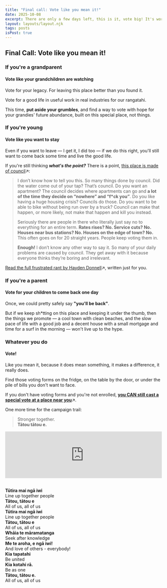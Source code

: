```yaml
---
title: "Final call: Vote like you mean it!"
date: 2025-10-08
excerpt: There are only a few days left, this is it, vote big! It's worth it.
layout: layouts/layout.njk
tags: posts
isPost: true
---
```


## Final Call: Vote like you mean it!

### If you're a grandparent

#### Vote like your grandchildren are watching

Vote for your legacy. For leaving this place better than you found it. 

Vote for a good life in useful work in real industries for our rangatahi. 

This time, **put aside your grumbles**, and find a way to vote with hope for your grandies' future abundance, built on this special place, not things.

### If you're young

#### Vote like you want to stay

Even if you want to leave &mdash; I get it, I did too &mdash; if we do this right, you'll still want to come back some time and live the good life.

If you're still thinking ***what's the point?*** There is a point, <a href="https://thespinoff.co.nz/politics/06-10-2025/city-is-made-of-council" target="_blank">this place is made of council</a>&#8599;:

>I don’t know how to tell you this. So many things done by council. Did the water come out of your tap? That’s council. Do you want an apartment? The council decides where apartments can go and **a lot of the time they decide on “nowhere” and “f*ck you”**. Do you like having a huge housing crisis? Councils do those. Do you want to be able to bike without being run over by a truck? Council can make that happen, or more likely, not make that happen and kill you instead.
>
>Seriously there are people in there who literally just say no to everything for an entire term. **Rates rises? No. Service cuts? No. Houses near bus stations? No. Houses on the edge of town? No.** This often goes on for 20 straight years. People keep voting them in. 
>
>**Enough!** I don’t know any other way to say it. So many of your daily problems are caused by council. They get away with it because everyone thinks they’re boring and irrelevant.

<a href="https://thespinoff.co.nz/politics/06-10-2025/city-is-made-of-council" target="_blank">Read the full frustrated rant by Hayden Donnell</a>&#8599;, written just for you.

### If you're a parent

#### Vote for your children to come back one day

Once, we could pretty safely say **"you'll be back"**. 

But if we keep sh*tting on this place and keeping it under the thumb, then the things we promote &mdash; a cool town with clean beaches, and the slow pace of life with a good job and a decent house with a small mortgage and time for a surf in the morning &mdash; won't live up to the hype.

### Whatever you do

#### Vote!

Like you mean it, because it does mean something, it makes a difference, it really does.

Find those voting forms on the fridge, on the table by the door, or under the pile of bills you don't want to face.

If you don't have voting forms and you're not enrolled, <a href="https://www.gdc.govt.nz/council/2025-elections/vote#heading-2" target="_blank"><strong>you CAN still cast a special vote at a place near you</strong></a>&#8599;.

One more time for the campaign trail:

>Stronger together.  
>**Tātou tātou e.**

<div class="video-container">
    <iframe width="100%" src="https://www.youtube.com/embed/EAq2tFvWrfc?si=ptFWB1fgUJMmMgsJ" title="YouTube video player" frameborder="0" allow="accelerometer; autoplay; clipboard-write; encrypted-media; gyroscope; picture-in-picture; web-share" referrerpolicy="strict-origin-when-cross-origin" allowfullscreen></iframe>
</div>

&nbsp;  
**Tūtira mai ngā iwi**  
Line up together people  
**Tātou, tātou e**  
All of us, all of us  
**Tūtira mai ngā iwi**  
Line up together people  
**Tātou, tātou e**  
All of us, all of us  
**Whāia te māramatanga**  
Seek after knowledge  
**Me te aroha, e ngā iwi!**  
And love of others - everybody!  
**Kia tapatahi**  
Be united  
**Kia kotahi rā.**  
Be as one  
**Tātou, tātou e.**  
All of us, all of us  

